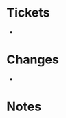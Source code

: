 # Tickets
<!-- list your JIRA tickets here -->
-

# Changes
<!-- Provide a summarized list of the included changes. This helps the reviewer better understand what's going on in the comparison view -->
-

# Notes
<!-- This section is not required, though if you have any comments or afterthoughts, this is the place to do it. -->
